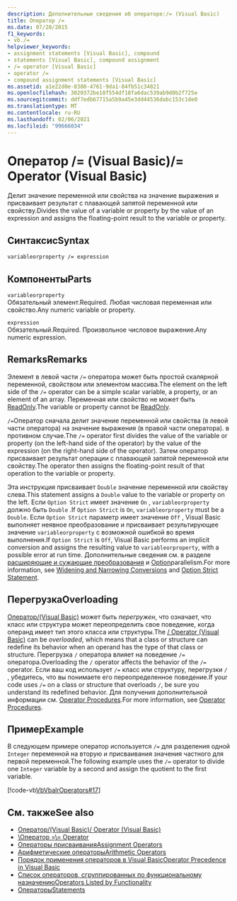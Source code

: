 ```yaml
---
description: Дополнительные сведения об операторе:/= (Visual Basic)
title: Оператор /=
ms.date: 07/20/2015
f1_keywords:
- vb./=
helpviewer_keywords:
- assignment statements [Visual Basic], compound
- statements [Visual Basic], compound assignment
- /= operator [Visual Basic]
- operator /=
- compound assignment statements [Visual Basic]
ms.assetid: a1e22d0e-8380-4761-9da1-84fb51c34821
ms.openlocfilehash: 3020372be18f554df18fa6dac539ab9d0b2f725e
ms.sourcegitcommit: ddf7edb67715a5b9a45e3dd44536dabc153c1de0
ms.translationtype: MT
ms.contentlocale: ru-RU
ms.lasthandoff: 02/06/2021
ms.locfileid: "99666034"
---
```

# <a name="-operator-visual-basic"></a><span data-ttu-id="a00bf-103">Оператор /= (Visual Basic)</span><span class="sxs-lookup"><span data-stu-id="a00bf-103">/= Operator (Visual Basic)</span></span>

<span data-ttu-id="a00bf-104">Делит значение переменной или свойства на значение выражения и присваивает результат с плавающей запятой переменной или свойству.</span><span class="sxs-lookup"><span data-stu-id="a00bf-104">Divides the value of a variable or property by the value of an expression and assigns the floating-point result to the variable or property.</span></span>  
  
## <a name="syntax"></a><span data-ttu-id="a00bf-105">Синтаксис</span><span class="sxs-lookup"><span data-stu-id="a00bf-105">Syntax</span></span>  
  
```vb  
variableorproperty /= expression  
```  
  
## <a name="parts"></a><span data-ttu-id="a00bf-106">Компоненты</span><span class="sxs-lookup"><span data-stu-id="a00bf-106">Parts</span></span>  

 `variableorproperty`  
 <span data-ttu-id="a00bf-107">Обязательный элемент.</span><span class="sxs-lookup"><span data-stu-id="a00bf-107">Required.</span></span> <span data-ttu-id="a00bf-108">Любая числовая переменная или свойство.</span><span class="sxs-lookup"><span data-stu-id="a00bf-108">Any numeric variable or property.</span></span>  
  
 `expression`  
 <span data-ttu-id="a00bf-109">Обязательный.</span><span class="sxs-lookup"><span data-stu-id="a00bf-109">Required.</span></span> <span data-ttu-id="a00bf-110">Произвольное числовое выражение.</span><span class="sxs-lookup"><span data-stu-id="a00bf-110">Any numeric expression.</span></span>  
  
## <a name="remarks"></a><span data-ttu-id="a00bf-111">Remarks</span><span class="sxs-lookup"><span data-stu-id="a00bf-111">Remarks</span></span>  

 <span data-ttu-id="a00bf-112">Элемент в левой части `/=` оператора может быть простой скалярной переменной, свойством или элементом массива.</span><span class="sxs-lookup"><span data-stu-id="a00bf-112">The element on the left side of the `/=` operator can be a simple scalar variable, a property, or an element of an array.</span></span> <span data-ttu-id="a00bf-113">Переменная или свойство не может быть [ReadOnly](../modifiers/readonly.md).</span><span class="sxs-lookup"><span data-stu-id="a00bf-113">The variable or property cannot be [ReadOnly](../modifiers/readonly.md).</span></span>  
  
 <span data-ttu-id="a00bf-114">`/=`Оператор сначала делит значение переменной или свойства (в левой части оператора) на значение выражения (в правой части оператора). в противном случае.</span><span class="sxs-lookup"><span data-stu-id="a00bf-114">The `/=` operator first divides the value of the variable or property (on the left-hand side of the operator) by the value of the expression (on the right-hand side of the operator).</span></span> <span data-ttu-id="a00bf-115">Затем оператор присваивает результат операции с плавающей запятой переменной или свойству.</span><span class="sxs-lookup"><span data-stu-id="a00bf-115">The operator then assigns the floating-point result of that operation to the variable or property.</span></span>  
  
 <span data-ttu-id="a00bf-116">Эта инструкция присваивает `Double` значение переменной или свойству слева.</span><span class="sxs-lookup"><span data-stu-id="a00bf-116">This statement assigns a `Double` value to the variable or property on the left.</span></span> <span data-ttu-id="a00bf-117">Если `Option Strict` имеет значение `On` , `variableorproperty` должно быть `Double` .</span><span class="sxs-lookup"><span data-stu-id="a00bf-117">If `Option Strict` is `On`, `variableorproperty` must be a `Double`.</span></span> <span data-ttu-id="a00bf-118">Если `Option Strict` параметр имеет значение `Off` , Visual Basic выполняет неявное преобразование и присваивает результирующее значение `variableorproperty` с возможной ошибкой во время выполнения.</span><span class="sxs-lookup"><span data-stu-id="a00bf-118">If `Option Strict` is `Off`, Visual Basic performs an implicit conversion and assigns the resulting value to `variableorproperty`, with a possible error at run time.</span></span> <span data-ttu-id="a00bf-119">Дополнительные сведения см. в разделе [расширяющие и сужающие преобразования](../../programming-guide/language-features/data-types/widening-and-narrowing-conversions.md) и [Option](../statements/option-strict-statement.md)parallelism.</span><span class="sxs-lookup"><span data-stu-id="a00bf-119">For more information, see [Widening and Narrowing Conversions](../../programming-guide/language-features/data-types/widening-and-narrowing-conversions.md) and [Option Strict Statement](../statements/option-strict-statement.md).</span></span>  
  
## <a name="overloading"></a><span data-ttu-id="a00bf-120">Перегрузка</span><span class="sxs-lookup"><span data-stu-id="a00bf-120">Overloading</span></span>  

 <span data-ttu-id="a00bf-121">[Оператор/(Visual Basic)](floating-point-division-operator.md) может быть *перегружен*, что означает, что класс или структура может переопределить свое поведение, когда операнд имеет тип этого класса или структуры.</span><span class="sxs-lookup"><span data-stu-id="a00bf-121">The [/ Operator (Visual Basic)](floating-point-division-operator.md) can be *overloaded*, which means that a class or structure can redefine its behavior when an operand has the type of that class or structure.</span></span> <span data-ttu-id="a00bf-122">Перегрузка `/` оператора влияет на поведение `/=` оператора.</span><span class="sxs-lookup"><span data-stu-id="a00bf-122">Overloading the `/` operator affects the behavior of the `/=` operator.</span></span> <span data-ttu-id="a00bf-123">Если ваш код использует `/=` класс или структуру, перегрузки `/` , убедитесь, что вы понимаете его переопределенное поведение.</span><span class="sxs-lookup"><span data-stu-id="a00bf-123">If your code uses `/=` on a class or structure that overloads `/`, be sure you understand its redefined behavior.</span></span> <span data-ttu-id="a00bf-124">Для получения дополнительной информации см. [Operator Procedures](../../programming-guide/language-features/procedures/operator-procedures.md).</span><span class="sxs-lookup"><span data-stu-id="a00bf-124">For more information, see [Operator Procedures](../../programming-guide/language-features/procedures/operator-procedures.md).</span></span>  
  
## <a name="example"></a><span data-ttu-id="a00bf-125">Пример</span><span class="sxs-lookup"><span data-stu-id="a00bf-125">Example</span></span>  

 <span data-ttu-id="a00bf-126">В следующем примере оператор используется `/=` для разделения одной `Integer` переменной на вторую и присваивания значения частного для первой переменной.</span><span class="sxs-lookup"><span data-stu-id="a00bf-126">The following example uses the `/=` operator to divide one `Integer` variable by a second and assign the quotient to the first variable.</span></span>  
  
 [!code-vb[VbVbalrOperators#17](~/samples/snippets/visualbasic/VS_Snippets_VBCSharp/VbVbalrOperators/VB/Class1.vb#17)]  
  
## <a name="see-also"></a><span data-ttu-id="a00bf-127">См. также</span><span class="sxs-lookup"><span data-stu-id="a00bf-127">See also</span></span>

- [<span data-ttu-id="a00bf-128">Оператор/(Visual Basic)</span><span class="sxs-lookup"><span data-stu-id="a00bf-128">/ Operator (Visual Basic)</span></span>](floating-point-division-operator.md)
- [<span data-ttu-id="a00bf-129">\\Оператор =</span><span class="sxs-lookup"><span data-stu-id="a00bf-129">\\= Operator</span></span>](integer-division-assignment-operator.md)
- [<span data-ttu-id="a00bf-130">Операторы присваивания</span><span class="sxs-lookup"><span data-stu-id="a00bf-130">Assignment Operators</span></span>](assignment-operators.md)
- [<span data-ttu-id="a00bf-131">Арифметические операторы</span><span class="sxs-lookup"><span data-stu-id="a00bf-131">Arithmetic Operators</span></span>](arithmetic-operators.md)
- [<span data-ttu-id="a00bf-132">Порядок применения операторов в Visual Basic</span><span class="sxs-lookup"><span data-stu-id="a00bf-132">Operator Precedence in Visual Basic</span></span>](operator-precedence.md)
- [<span data-ttu-id="a00bf-133">Список операторов, сгруппированных по функциональному назначению</span><span class="sxs-lookup"><span data-stu-id="a00bf-133">Operators Listed by Functionality</span></span>](operators-listed-by-functionality.md)
- [<span data-ttu-id="a00bf-134">Операторы</span><span class="sxs-lookup"><span data-stu-id="a00bf-134">Statements</span></span>](../../programming-guide/language-features/statements.md)
